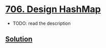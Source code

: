 # [706. Design HashMap](https://leetcode.com/problems/design-hashmap/)

- TODO: read the description
## [Solution](https://leetcode.com/problems/design-hashmap/discuss/1097755/JS-Python-Java-C%2B%2B-or-(Updated)-Hash-and-Array-Solutions-w-Explanation)
```js

```
